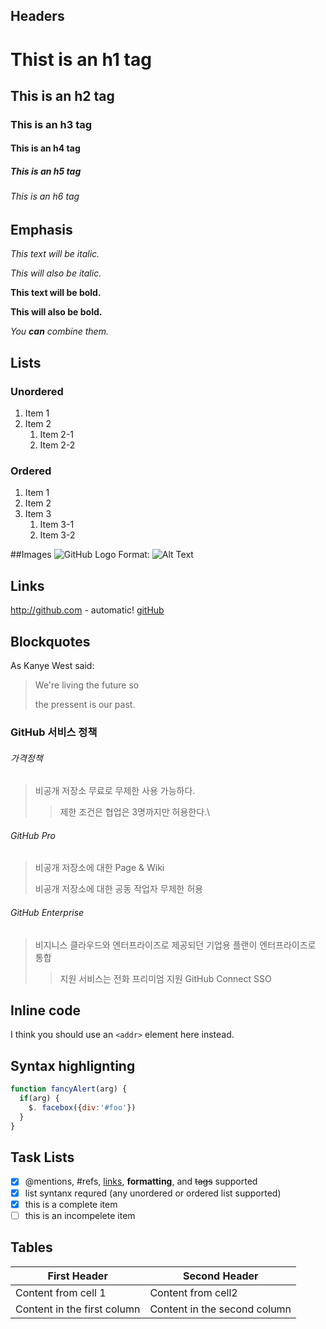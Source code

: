 ## Headers
# Thist is an h1 tag
## This is an h2 tag
### This is an h3 tag
#### This is an h4 tag
##### This is an h5 tag
###### This is an h6 tag

## Emphasis
*This text will be italic.*

_This will also be italic._

**This text will be bold.**

__This will also be bold.__

_You **can** combine them._

## Lists
### Unordered
1. Item 1
2. Item 2
   1. Item 2-1
   2. Item 2-2
### Ordered
1. Item 1
2. Item 2
3. Item 3
   1. Item 3-1
   2. Item 3-2
 
##Images
![GitHub Logo](/images/logo.png)
Format: ![Alt Text](url)

## Links
http://github.com - automatic!
[gitHub](http://github.com)

## Blockquotes
As Kanye West said:
>We're living the future so
>
>the pressent is our past.

### GitHub 서비스 정책
###### 가격정책
> 비공개 저장소 무료로 무제한 사용 가능하다.
>> 제한 조건은 협업은 3명까지만 허용한다.\

###### GitHub Pro
> 비공개 저장소에 대한 Page & Wiki
> 
> 비공개 저장소에 대한 공동 작업자 무제한 허용

###### GitHub Enterprise
> 비지니스 클라우드와 엔터프라이즈로 제공되던 기업용 플랜이 엔터프라이즈로 통합
>> 지원 서비스는 전화
>> 프리미엄 지원
>> GitHub Connect
>> SSO

## Inline code
I think you should use an `<addr>` element here instead.

## Syntax highlignting
```javascript
function fancyAlert(arg) {
  if(arg) {
    $. facebox({div:'#foo'})
  }
}
```

## Task Lists
- [x] @mentions, #refs, [links](), **formatting**, and <del> tags</del> supported
- [x] list syntanx requred (any unordered or ordered list supported)
- [x] this is a complete item
- [ ] this is an incompelete item

## Tables
First Header | Second Header
-------------| -------------
Content from cell 1 | Content from cell2
Content in the first column | Content in the second column
